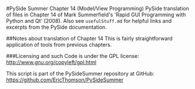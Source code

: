 #PySide Summer Chapter 14 (Model/View Programming)
PySide translation of files in Chapter 14 of Mark Summerfield's 'Rapid GUI Programming with Python and Qt' (2008). Also see `usefulStuff.md` for helpful links and excerpts from the PySide documentation.

##Notes about translation of Chapter 14
This is fairly straightforward application of tools from previous chapters.

###Licensing and such
Code is under the GPL license: http://www.gnu.org/copyleft/gpl.html

This script is part of the PySideSummer repository at GitHub:
https://github.com/EricThomson/PySideSummer
